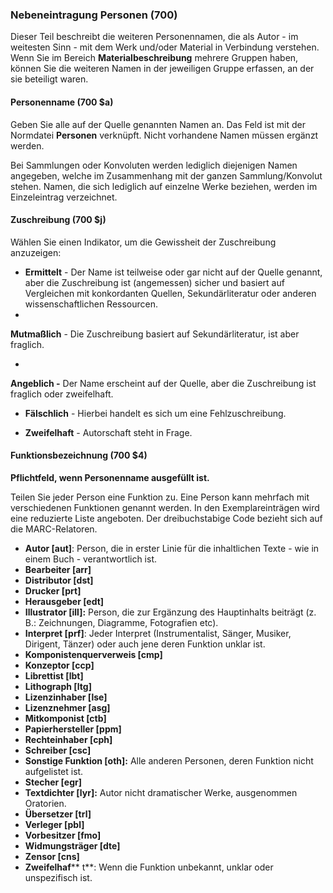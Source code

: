 #### 

### Nebeneintragung Personen (700)  

Dieser Teil beschreibt die weiteren Personennamen, die als Autor - im weitesten Sinn - mit dem Werk und/oder Material in Verbindung verstehen. Wenn Sie im Bereich **Materialbeschreibung** mehrere Gruppen haben, können Sie die weiteren Namen in der jeweiligen Gruppe erfassen, an der sie beteiligt waren.

#### Personenname (700 $a)
Geben Sie alle auf der Quelle genannten Namen an. Das Feld ist mit der Normdatei **Personen** verknüpft. Nicht vorhandene Namen müssen ergänzt werden.

Bei Sammlungen oder Konvoluten werden lediglich diejenigen Namen angegeben, welche im Zusammenhang mit der ganzen Sammlung/Konvolut stehen. Namen, die sich lediglich auf einzelne Werke beziehen, werden im Einzeleintrag verzeichnet.

#### Zuschreibung (700 $j) 
Wählen Sie einen Indikator, um die Gewissheit der Zuschreibung anzuzeigen:  

- **Ermittelt** - Der Name ist teilweise oder gar nicht auf der Quelle genannt, aber die Zuschreibung ist (angemessen) sicher und basiert auf Vergleichen mit konkordanten Quellen, Sekundärliteratur oder anderen wissenschaftlichen Ressourcen.
- 

**Mutmaßlich** - Die Zuschreibung basiert auf Sekundärliteratur, ist aber fraglich.

- 

**Angeblich -** Der Name erscheint auf der Quelle, aber die Zuschreibung ist fraglich oder zweifelhaft.

- **Fälschlich** - Hierbei handelt es sich um eine Fehlzuschreibung.

- **Zweifelhaft** - Autorschaft steht in Frage.

#### Funktionsbezeichnung (700 $4)
**Pflichtfeld, wenn Personenname ausgefüllt ist.**

Teilen Sie jeder Person eine Funktion zu. Eine Person kann mehrfach mit verschiedenen Funktionen genannt werden. In den Exemplareinträgen wird eine reduzierte Liste angeboten. Der dreibuchstabige Code bezieht sich auf die MARC-Relatoren.

- **Autor [aut]**: Person, die in erster Linie für die inhaltlichen Texte - wie in einem Buch - verantwortlich ist.
- **Bearbeiter [arr]**
- **Distributor [dst]**  
- **Drucker [prt]**  
- **Herausgeber [edt]**  
- **Illustrator [ill]:** Person, die zur Ergänzung des Hauptinhalts beiträgt (z. B.: Zeichnungen, Diagramme, Fotografien etc).
- **Interpret [prf]**: Jeder Interpret (Instrumentalist, Sänger, Musiker, Dirigent, Tänzer) oder auch jene deren Funktion unklar ist.
- **Komponistenquerverweis [cmp]**
- **Konzeptor [ccp]**  
- **Librettist [lbt]**  
- **Lithograph [ltg]**  
- **Lizenzinhaber [lse]**  
- **Lizenznehmer [asg]**  
- **Mitkomponist [ctb]**  
- **Papierhersteller [ppm]**  
- **Rechteinhaber [cph]**  
- **Schreiber [csc]**  
- **Sonstige Funktion [oth]:** Alle anderen Personen, deren Funktion nicht aufgelistet ist.
- **Stecher [egr]**  
- **Textdichter [lyr]:** Autor nicht dramatischer Werke, ausgenommen Oratorien. 
- **Übersetzer [trl]**  
- **Verleger [pbl]**  
- **Vorbesitzer [fmo]**  
- **Widmungsträger [dte]**  
- **Zensor [cns]**  
- **Zweifelhaf**** t**: Wenn die Funktion unbekannt, unklar oder unspezifisch ist.
